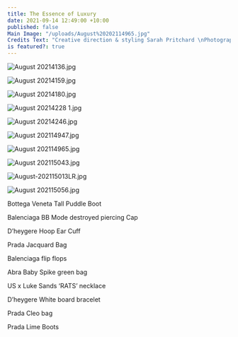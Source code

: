 ```yaml
---
title: The Essence of Luxury
date: 2021-09-14 12:49:00 +10:00
published: false
Main Image: "/uploads/August%20202114965.jpg"
Credits Text: "Creative direction & styling Sarah Pritchard \nPhotography Lauren Bamford "
is featured?: true
---
```


![August 20214136.jpg](/uploads/August%2020214136.jpg)

![August 20214159.jpg](/uploads/August%2020214159.jpg)

![August 20214180.jpg](/uploads/August%2020214180.jpg)

![August 20214228 1.jpg](/uploads/August%2020214228%201.jpg)

![August 20214246.jpg](/uploads/August%2020214246.jpg)

![August 202114947.jpg](/uploads/August%20202114947.jpg)

![August 202114965.jpg](/uploads/August%20202114965.jpg)

![August 202115043.jpg](/uploads/August%20202115043.jpg)

![August-202115013LR.jpg](/uploads/August-202115013LR.jpg)

![August 202115056.jpg](/uploads/August%20202115056.jpg)

Bottega Veneta Tall Puddle Boot

Balenciaga BB Mode destroyed piercing Cap 

D’heygere Hoop Ear Cuff 

Prada Jacquard Bag

Balenciaga flip flops 

Abra Baby Spike green bag 

US x Luke Sands ‘RATS’ necklace

D’heygere White board bracelet 

Prada Cleo bag 

Prada Lime Boots
